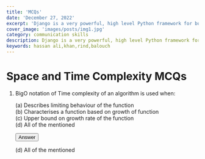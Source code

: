 ```yaml
---
title: 'MCQs'
date: 'December 27, 2022'
excerpt: 'Django is a very powerful, high level Python framework for building web applications'
cover_image: 'images/posts/img1.jpg'
category: communication skills
description: Django is a very powerful, high level Python framework for building web applications
keywords: hassan ali,khan,rind,balouch
---
```



<h1 class="heading blue">Space and Time Complexity MCQs</h1>

<ol type="1" class="mcqs-ol">       
   <div class="box">
       <li>BigO notation of Time complexity of an algorithm is used when:</li>
            <p>
                (a) Describes limiting behaviour of the function <br>
                (b) Characterises a function based on growth of function <br>
                (c) Upper bound on growth rate of the function <br>
                (d) All of the mentioned <br>
            </p>
            <button class="accordion">Answer</button>
            <div class="panel">
                <p>(d) All of the mentioned</p>
            </div>  
    </div>  
</ol>
